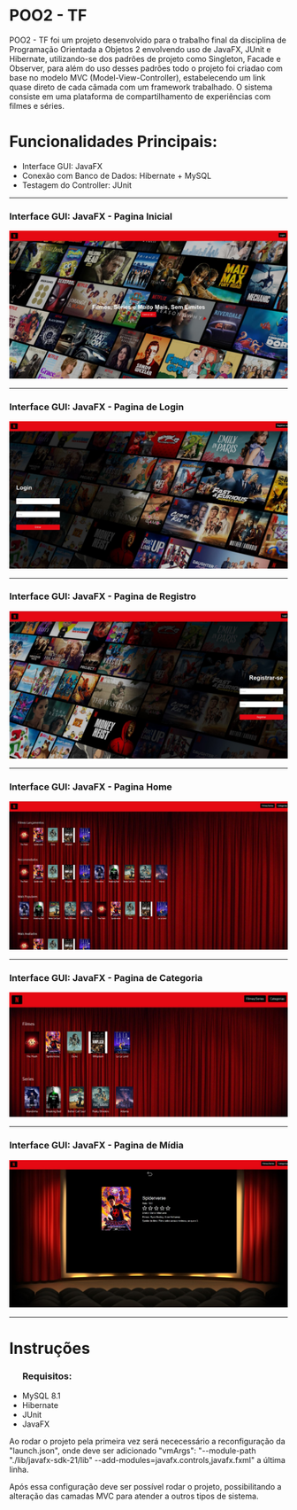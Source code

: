 # POO2 - TF

POO2 - TF foi um projeto desenvolvido para o trabalho final da disciplina de Programação Orientada a Objetos 2 envolvendo uso de JavaFX, JUnit e Hibernate, utilizando-se dos padrões de projeto como Singleton, Facade e Observer, para além do uso desses padrões todo o projeto foi criadao com base no modelo MVC (Model-View-Controller), estabelecendo um link quase direto de cada câmada com um framework trabalhado. 
O sistema consiste em uma plataforma de compartilhamento de experiências com filmes e séries.

<h1>Funcionalidades Principais:</h1>

<ul>
    <li>Interface GUI: JavaFX</li>
    <li>Conexão com Banco de Dados: Hibernate + MySQL</li>
    <li>Testagem do Controller: JUnit</li>
</ul>

-----

<h3>Interface GUI: JavaFX - Pagina Inicial</h3>
<img src="src/images/initialPage.jpg"></img>

-----

<h3>Interface GUI: JavaFX - Pagina de Login</h3>
<img src="src/images/loginPage.jpg"></img>

-----

<h3>Interface GUI: JavaFX - Pagina de Registro</h3>
<img src="src/images/registerPage.jpg"></img>

-----

<h3>Interface GUI: JavaFX - Pagina Home</h3>
<img src="src/images/homePage.jpg"></img>

-----

<h3>Interface GUI: JavaFX - Pagina de Categoria</h3>
<img src="src/images/categoryPage.jpg"></img>

-----

<h3>Interface GUI: JavaFX - Pagina de Mídia</h3>
<img src="src/images/selectedPage.jpg"></img>

-----

<h1>Instruções</h1>

<ul><h3>Requisitos:</h3> 
    <li>MySQL 8.1</li>
    <li>Hibernate</li>
    <li>JUnit</li>
    <li>JavaFX</li>
</ul>

Ao rodar o projeto pela primeira vez será nececessário a reconfiguração da "launch.json", onde deve ser adicionado "vmArgs": "--module-path \"./lib/javafx-sdk-21/lib\" --add-modules=javafx.controls,javafx.fxml" a última linha.

Após essa configuração deve ser possível rodar o projeto, possibilitando a alteração das camadas MVC para atender a outros tipos de sistema.
